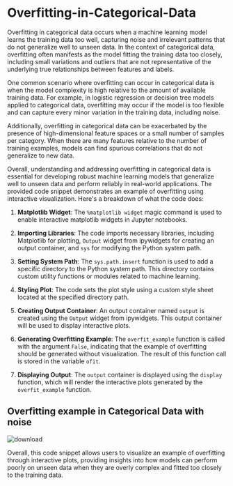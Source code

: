 # Overfitting-in-Categorical-Data
Overfitting in categorical data occurs when a machine learning model learns the training data too well, capturing noise and irrelevant patterns that do not generalize well to unseen data. In the context of categorical data, overfitting often manifests as the model fitting the training data too closely, including small variations and outliers that are not representative of the underlying true relationships between features and labels.

One common scenario where overfitting can occur in categorical data is when the model complexity is high relative to the amount of available training data. For example, in logistic regression or decision tree models applied to categorical data, overfitting may occur if the model is too flexible and can capture every minor variation in the training data, including noise.

Additionally, overfitting in categorical data can be exacerbated by the presence of high-dimensional feature spaces or a small number of samples per category. When there are many features relative to the number of training examples, models can find spurious correlations that do not generalize to new data.

Overall, understanding and addressing overfitting in categorical data is essential for developing robust machine learning models that generalize well to unseen data and perform reliably in real-world applications.
The provided code snippet demonstrates an example of overfitting using interactive visualization. Here's a breakdown of what the code does:

1. **Matplotlib Widget**: The `%matplotlib widget` magic command is used to enable interactive matplotlib widgets in Jupyter notebooks.

2. **Importing Libraries**: The code imports necessary libraries, including Matplotlib for plotting, `Output` widget from ipywidgets for creating an output container, and `sys` for modifying the Python system path.

3. **Setting System Path**: The `sys.path.insert` function is used to add a specific directory to the Python system path. This directory contains custom utility functions or modules related to machine learning.

4. **Styling Plot**: The code sets the plot style using a custom style sheet located at the specified directory path.

5. **Creating Output Container**: An output container named `output` is created using the `Output` widget from ipywidgets. This output container will be used to display interactive plots.

6. **Generating Overfitting Example**: The `overfit_example` function is called with the argument `False`, indicating that the example of overfitting should be generated without visualization. The result of this function call is stored in the variable `ofit`.

7. **Displaying Output**: The `output` container is displayed using the `display` function, which will render the interactive plots generated by the `overfit_example` function.

## Overfitting example in Categorical Data with noise
![download](https://github.com/UMMY87/Overfitting-in-Categorical-Data/assets/117314436/fd079a9d-6b3a-45de-83cb-cc497f466905)

Overall, this code snippet allows users to visualize an example of overfitting through interactive plots, providing insights into how models can perform poorly on unseen data when they are overly complex and fitted too closely to the training data.
